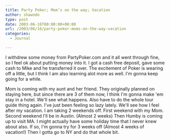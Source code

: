 ```yaml
---
title: Party Poker; Mom’s on the way; Vacation
author: shawndo
type: post
date: 2003-06-16T00:00:00+00:00
url: /2003/06/16/party-poker-moms-on-the-way-vacation
categories:
  - Journal

---
```

I withdrew some money from PartyPoker.com and it all went through fine, so I feel ok about putting money into it. I got a cash free deposit, gave some cash to Mike and he transferred it over. The excitement of Poker is wearing off a little, but I think I am also learning alot more as well. I'm gonna keep going for a while.  

Mom is coming with my aunt and her friend. They originally planned on staying here, but since there are 3 of them now, I think I'm gonna make 'em stay in a hotel. We'll see what happens. Also have to do the whole tour guide thing again. I've just been feeling so lazy lately. We'll see how I feel after my vacation. I am taking 2 weekends off. First weekend with my Mom. Second weekend I'll be in Austin. (Almost 2 weeks) Then Humby is coming up to visit MA. I might actually have some holiday time that I never knew about also. If so, I'm gonna try for 3 weeks off (Almost 4 weeks of vacation!) Then I gotta go to NY and do that whole bit.